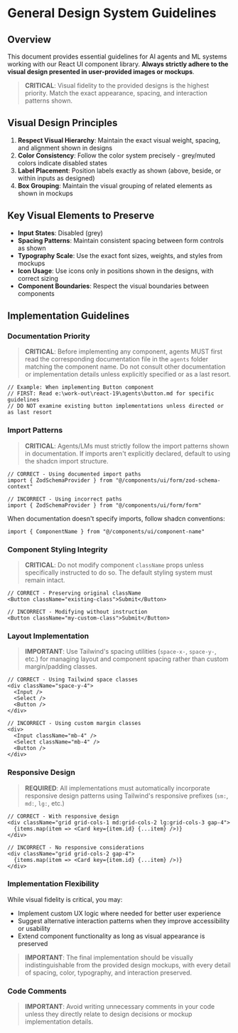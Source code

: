 # General Design System Guidelines

## Overview

This document provides essential guidelines for AI agents and ML systems working with our React UI component library. **Always strictly adhere to the visual design presented in user-provided images or mockups**.

> **CRITICAL**: Visual fidelity to the provided designs is the highest priority. Match the exact appearance, spacing, and interaction patterns shown.

## Visual Design Principles

1. **Respect Visual Hierarchy**: Maintain the exact visual weight, spacing, and alignment shown in designs
2. **Color Consistency**: Follow the color system precisely - grey/muted colors indicate disabled states
3. **Label Placement**: Position labels exactly as shown (above, beside, or within inputs as designed)
4. **Box Grouping**: Maintain the visual grouping of related elements as shown in mockups

## Key Visual Elements to Preserve

- **Input States**: Disabled (grey)
- **Spacing Patterns**: Maintain consistent spacing between form controls as shown
- **Typography Scale**: Use the exact font sizes, weights, and styles from mockups
- **Icon Usage**: Use icons only in positions shown in the designs, with correct sizing
- **Component Boundaries**: Respect the visual boundaries between components

## Implementation Guidelines

### Documentation Priority

> **CRITICAL**: Before implementing any component, agents MUST first read the corresponding documentation file in the `agents` folder matching the component name. Do not consult other documentation or implementation details unless explicitly specified or as a last resort.

```tsx
// Example: When implementing Button component
// FIRST: Read e:\work-out\react-19\agents\button.md for specific guidelines
// DO NOT examine existing button implementations unless directed or as last resort
```

### Import Patterns

> **CRITICAL**: Agents/LMs must strictly follow the import patterns shown in documentation. If imports aren't explicitly declared, default to using the shadcn import structure.

```tsx
// CORRECT - Using documented import paths
import { ZodSchemaProvider } from "@/components/ui/form/zod-schema-context"

// INCORRECT - Using incorrect paths
import { ZodSchemaProvider } from "@/components/ui/form/form"
```

When documentation doesn't specify imports, follow shadcn conventions:

```tsx
import { ComponentName } from "@/components/ui/component-name"
```

### Component Styling Integrity

> **CRITICAL**: Do not modify component `className` props unless specifically instructed to do so. The default styling system must remain intact.

```tsx
// CORRECT - Preserving original className
<Button className="existing-class">Submit</Button>

// INCORRECT - Modifying without instruction
<Button className="my-custom-class">Submit</Button>
```

### Layout Implementation

> **IMPORTANT**: Use Tailwind's spacing utilities (`space-x-`, `space-y-`, etc.) for managing layout and component spacing rather than custom margin/padding classes.

```tsx
// CORRECT - Using Tailwind space classes
<div className="space-y-4">
  <Input />
  <Select />
  <Button />
</div>

// INCORRECT - Using custom margin classes
<div>
  <Input className="mb-4" />
  <Select className="mb-4" />
  <Button />
</div>
```

### Responsive Design

> **REQUIRED**: All implementations must automatically incorporate responsive design patterns using Tailwind's responsive prefixes (`sm:`, `md:`, `lg:`, etc.)

```tsx
// CORRECT - With responsive design
<div className="grid grid-cols-1 md:grid-cols-2 lg:grid-cols-3 gap-4">
  {items.map(item => <Card key={item.id} {...item} />)}
</div>

// INCORRECT - No responsive considerations
<div className="grid grid-cols-2 gap-4">
  {items.map(item => <Card key={item.id} {...item} />)}
</div>
```

### Implementation Flexibility

While visual fidelity is critical, you may:

- Implement custom UX logic where needed for better user experience
- Suggest alternative interaction patterns when they improve accessibility or usability
- Extend component functionality as long as visual appearance is preserved

> **IMPORTANT**: The final implementation should be visually indistinguishable from the provided design mockups, with every detail of spacing, color, typography, and interaction preserved.

### Code Comments

> **IMPORTANT**: Avoid writing unnecessary comments in your code unless they directly relate to design decisions or mockup implementation details.

